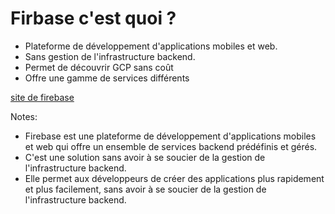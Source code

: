 # Firbase c'est quoi ?

* Plateforme de développement d'applications mobiles et web. 
* Sans gestion de l'infrastructure backend.
* Permet de découvrir GCP sans coût
* Offre une gamme de services différents

[site de firebase](https://firebase.google.com/)

<!-- .element: class="credits" -->

Notes:
- Firebase est une plateforme de développement d'applications mobiles et web qui offre un ensemble de services backend prédéfinis et gérés.
-  C'est une solution sans avoir à se soucier de la gestion de l'infrastructure backend.
- Elle permet aux développeurs de créer des applications plus rapidement et plus facilement, sans avoir à se soucier de la gestion de l'infrastructure backend.
